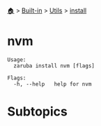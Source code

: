 <!--startTocHeader-->
[🏠](../../../README.md) > [Built-in](../../README.md) > [Utils](../README.md) > [install](README.md)
# nvm
<!--endTocHeader-->

```
Usage:
  zaruba install nvm [flags]

Flags:
  -h, --help   help for nvm

```

# Subtopics
<!--startTocSubtopic-->
<!--endTocSubtopic-->